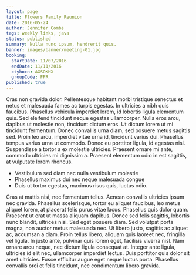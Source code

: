 ```yaml
---
layout: page
title: Flowers Family Reunion
date: 2016-05-24
author: Jennifer Combs
tags: weekly links, java
status: published
summary: Nulla nunc ipsum, hendrerit quis.
banner: images/banner/meeting-01.jpg
booking:
  startDate: 11/07/2016
  endDate: 11/11/2016
  ctyhocn: AXSOKHX
  groupCode: FFR
published: true
---
```

Cras non gravida dolor. Pellentesque habitant morbi tristique senectus et netus et malesuada fames ac turpis egestas. In ultricies a nibh quis faucibus. Phasellus vehicula imperdiet lorem, id lobortis ligula elementum quis. Sed eleifend tincidunt neque egestas ullamcorper. Nulla eros arcu, dapibus ut molestie non, tincidunt dictum eros. Ut dictum lorem ut mi tincidunt fermentum. Donec convallis urna diam, sed posuere metus sagittis sed. Proin leo arcu, imperdiet vitae urna id, tincidunt varius dui. Phasellus tempus varius urna ut commodo. Donec eu porttitor ligula, id egestas nisl. Suspendisse a tortor a ex molestie ultricies. Praesent ornare mi ante, commodo ultricies mi dignissim a. Praesent elementum odio in est sagittis, at vulputate lorem rhoncus.

* Vestibulum sed diam nec nulla vestibulum molestie
* Phasellus maximus dui nec neque malesuada congue
* Duis ut tortor egestas, maximus risus quis, luctus odio.

Cras at mattis nisi, nec fermentum tellus. Aenean convallis ultricies ipsum nec gravida. Phasellus scelerisque, tortor eu aliquet faucibus, leo metus aliquet lorem, at placerat felis purus vitae lacus. Phasellus quis dolor quam. Praesent ut erat ut massa aliquam dapibus. Donec sed felis sagittis, lobortis nunc blandit, ultrices nisi. Sed eget posuere diam. Sed volutpat porta magna, non auctor metus malesuada nec. Ut libero justo, sagittis ac aliquet ac, accumsan a diam. Proin tellus libero, aliquam quis laoreet nec, fringilla vel ligula. In justo ante, pulvinar quis lorem eget, facilisis viverra nisl. Nam ornare arcu neque, nec dictum ligula consequat at. Integer ante ligula, ultricies id elit nec, ullamcorper imperdiet lectus. Duis porttitor quis dolor sit amet ultricies. Fusce efficitur augue eget neque luctus porta. Phasellus convallis orci et felis tincidunt, nec condimentum libero gravida.
